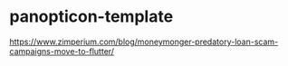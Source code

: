 # panopticon-template

https://www.zimperium.com/blog/moneymonger-predatory-loan-scam-campaigns-move-to-flutter/
